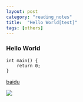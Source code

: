 ```yaml
---
layout: post
category: "reading_notes"
title:  "Hello World[test]"
tags: [others]
---
```

### Hello World 

```
int main() {
    return 0;
}
```

[baidu](www.baidu.com)

<a href='www.baidu.com'>
    <img src="images/posts/2017-03-07-breaches.png">
</a>
